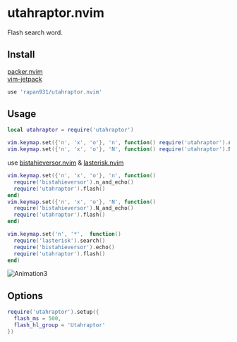 # utahraptor.nvim
Flash search word.

## Install

[packer.nvim](https://github.com/wbthomason/packer.nvim)  
[vim-jetpack](https://github.com/tani/vim-jetpack)

```lua
use 'rapan931/utahraptor.nvim'
```

## Usage

```lua
local utahraptor = require('utahraptor')

vim.keymap.set({'n', 'x', 'o'}, 'n', function() require('utahraptor').n_flash() end)
vim.keymap.set({'n', 'x', 'o'}, 'N', function() require('utahraptor').N_flash() end)
```

use [bistahieversor.nvim](https://github.com/rapan931/bistahieversor.nvim) & [lasterisk.nvim](https://github.com/rapan931/lasterisk.nvim)

```lua
vim.keymap.set({'n', 'x', 'o'}, 'n', function()
  require('bistahieversor').n_and_echo()
  require('utahraptor').flash()
end)
vim.keymap.set({'n', 'x', 'o'}, 'N', function()
  require('bistahieversor').N_and_echo()
  require('utahraptor').flash()
end)

vim.keymap.set('n', '*',  function()
  require('lasterisk').search()
  require('bistahieversor').echo()
  require('utahraptor').flash()
end)
```

![Animation3](https://user-images.githubusercontent.com/24415677/183463254-99617514-5433-4a89-b442-53e41bff8ebb.gif)


## Options

```lua
require('utahraptor').setup({
  flash_ms = 500,
  flash_hl_group = 'Utahraptor'
})
```
